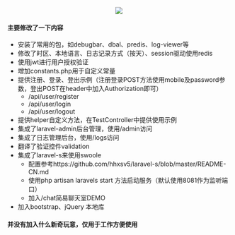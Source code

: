 <p align="center"><img src="https://laravel.com/assets/img/components/logo-laravel.svg"></p>

#### 主要修改了一下内容

- 安装了常用的包，如debugbar、dbal、predis、log-viewer等
- 修改了时区、本地语言、日志记录方式（按天）、session驱动使用redis
- 使用jwt进行用户授权验证
- 增加constants.php用于自定义常量
- 提供注册、登录、登出示例（注册登录POST方法使用mobile及password参数，登出POST在header中加入Authorization即可）
    - /api/user/register 
    - /api/user/login
    - /api/user/logout
- 提供helper自定义方法，在TestController中提供使用示例
- 集成了laravel-admin后台管理，使用/admin访问
- 集成了日志管理后台，使用/logs访问
- 翻译了验证控件validation
- 集成了laravel-s来使用swoole
    - 配置参考https://github.com/hhxsv5/laravel-s/blob/master/README-CN.md
    - 使用php artisan laravels start 方法启动服务（默认使用8081作为监听端口）
    - 加入/chat简易聊天室DEMO
- 加入bootstrap、jQuery 本地库

#### 并没有加入什么新奇玩意，仅用于工作方便使用